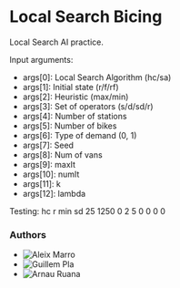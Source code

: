 

# Local Search Bicing

Local Search AI practice.

Input arguments:
* args[0]: Local Search Algorithm (hc/sa)
* args[1]: Initial state (r/f/rf)
* args[2]: Heuristic (max/min)
* args[3]: Set of operators (s/d/sd/r)
* args[4]: Number of stations
* args[5]: Number of bikes
* args[6]: Type of demand (0, 1)
* args[7]: Seed
* args[8]: Num of vans
* args[9]: maxIt
* args[10]: numIt
* args[11]: k
* args[12]: lambda

Testing: 
hc r min sd 25 1250 0 2 5 0 0 0 0


### Authors

- ![Aleix Marro](https://github.com/lethv)
- ![Guillem Pla](https://github.com/guillempla)
- ![Arnau Ruana](https://github.com/arnauruana)
